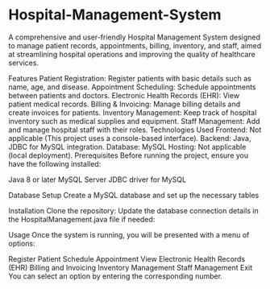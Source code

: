 # Hospital-Management-System
A comprehensive and user-friendly Hospital Management System designed to manage patient records, appointments, billing, inventory, and staff, aimed at streamlining hospital operations and improving the quality of healthcare services.

Features
Patient Registration: Register patients with basic details such as name, age, and disease.
Appointment Scheduling: Schedule appointments between patients and doctors.
Electronic Health Records (EHR): View patient medical records.
Billing & Invoicing: Manage billing details and create invoices for patients.
Inventory Management: Keep track of hospital inventory such as medical supplies and equipment.
Staff Management: Add and manage hospital staff with their roles.
Technologies Used
Frontend: Not applicable (This project uses a console-based interface).
Backend: Java, JDBC for MySQL integration.
Database: MySQL
Hosting: Not applicable (local deployment).
Prerequisites
Before running the project, ensure you have the following installed:

Java 8 or later
MySQL Server
JDBC driver for MySQL

Database Setup
Create a MySQL database and set up the necessary tables

Installation
Clone the repository:
Update the database connection details in the HospitalManagement.java file if needed:


Usage
Once the system is running, you will be presented with a menu of options:

Register Patient
Schedule Appointment
View Electronic Health Records (EHR)
Billing and Invoicing
Inventory Management
Staff Management
Exit
You can select an option by entering the corresponding number.
